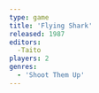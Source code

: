 ```yaml
---
type: game
title: 'Flying Shark'
released: 1987
editors: 
  -Taito
players: 2
genres:
  - 'Shoot Them Up'
---
```

